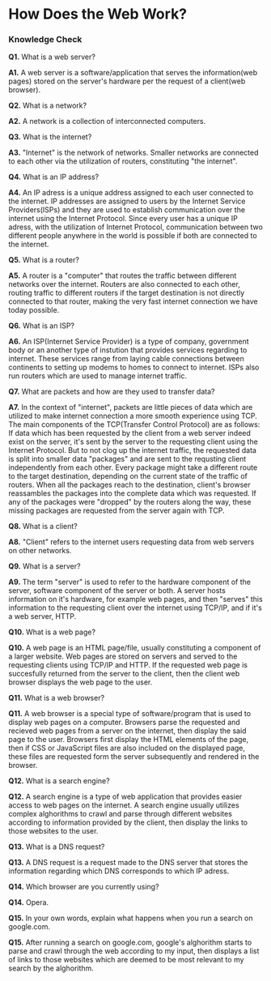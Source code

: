 # How Does the Web Work?
### Knowledge Check
**Q1.** What is a web server?

**A1.** A web server is a software/application that serves the information(web pages) stored on the server's hardware per the request of a client(web browser).

**Q2.** What is a network?

**A2.** A network is a collection of interconnected computers. 

**Q3.** What is the internet?

**A3.** "Internet" is the network of networks. Smaller networks are connected to each other via the utilization of routers, constituting "the internet".

**Q4.** What is an IP address?

**A4.** An IP adress is a unique address assigned to each user connected to the internet. IP addresses are assigned to users by the Internet Service Providers(ISPs) and they are used to establish communication over the internet using the Internet Protocol. Since every user has a unique IP adress, with the utilization of Internet Protocol, communication between two different people anywhere in the world is possible if both are connected to the internet.

**Q5.** What is a router?

**A5.** A router is a "computer" that routes the traffic between different networks over the internet. Routers are also connected to each other, routing traffic to different routers if the target destination is not directly connected to that router, making the very fast internet connection we have today possible.

**Q6.** What is an ISP?

**A6.** An ISP(Internet Service Provider) is a type of company, government body or an another type of instution that provides services regarding to internet. These services range from laying cable connections between continents to setting up modems to homes to connect to internet. ISPs also run routers which are used to manage internet traffic.

**Q7.** What are packets and how are they used to transfer data?

**A7.** In the context of "internet", packets are little pieces of data which are utilized to make internet connection a more smooth experience using TCP. The main components of the TCP(Transfer Control Protocol) are as follows: If data which has been requested by the client from a web server indeed exist on the server, it's sent by the server to the requesting client using the Internet Protocol. But to not clog up the internet traffic, the requested data is split into smaller data "packages" and are sent to the requsting client independently from each other. Every package might take a different route to the target destination, depending on the current state of the traffic of routers. When all the packages reach to the destination, client's browser reassambles the packages into the complete data which was requested. If any of the packages were "dropped" by the routers along the way, these missing packages are requested from the server again with TCP.

**Q8.** What is a client?

**A8.** "Client" refers to the internet users requesting data from web servers on other networks.

**Q9.** What is a server?

**A9.** The term "server" is used to refer to the hardware component of the server, software component of the server or both. A server hosts information on it's hardware, for example web pages, and then "serves" this information to the requesting client over the internet using TCP/IP, and if it's a web server, HTTP. 

**Q10.** What is a web page?

**Q10.** A web page is an HTML page/file, usually constituting a component of a larger website. Web pages are stored on servers and served to the requesting clients using TCP/IP and HTTP. If the requested web page is succesfully returned from the server to the client, then the client web browser displays the web page to the user. 

**Q11.** What is a web browser?

**Q11.** A web browser is a special type of software/program that is used to display web pages on a computer. Browsers parse the requested and recieved web pages from a server on the internet, then display the said page to the user. Browsers first display the HTML elements of the page, then if CSS or JavaScript files are also included on the displayed page, these files are requested form the server subsequently and rendered in the browser.

**Q12.** What is a search engine?

**Q12.** A search engine is a type of web application that provides easier access to web pages on the internet. A search engine usually utilizes complex alghorithms to crawl and parse through different websites according to information provided by the client, then display the links to those websites to the user.

**Q13.** What is a DNS request?

**Q13.** A DNS request is a request made to the DNS server that stores the information regarding which DNS corresponds to which IP adress. 

**Q14.** Which browser are you currently using?

**Q14.** Opera.

**Q15.** In your own words, explain what happens when you run a search on google.com.

**Q15.** After running a search on google.com, google's alghorithm starts to parse and crawl through the web according to my input, then displays a list of links to those websites which are deemed to be most relevant to my search by the alghorithm.